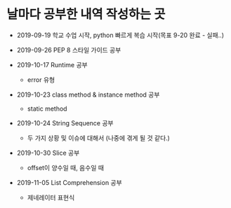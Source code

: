 # 날마다 공부한 내역 작성하는 곳

* 2019-09-19 학교 수업 시작, python 빠르게 복습 시작(목표 9-20 완료 - 실패..)

* 2019-09-26 PEP 8 스타일 가이드 공부
* 2019-10-17 Runtime 공부
  * error 유형  
* 2019-10-23 class method & instance method 공부
  * static method  
* 2019-10-24 String Sequence 공부
  * 두 가지 상황 및 이슈에 대해서 (나중에 겪게 될 것 같다.)
* 2019-10-30 Slice 공부
  * offset이 양수일 때, 음수일 때
* 2019-11-05 List Comprehension 공부
  * 제네레이터 표현식
